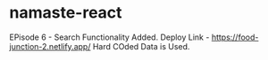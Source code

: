 # namaste-react

EPisode 6 - Search Functionality Added.
Deploy Link - https://food-junction-2.netlify.app/
Hard COded Data is Used.
